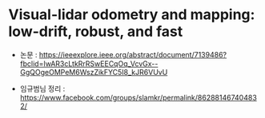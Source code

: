 # Visual-lidar odometry and mapping: low-drift, robust, and fast

- 논문 : https://ieeexplore.ieee.org/abstract/document/7139486?fbclid=IwAR3cLtkRrRSwEECqOq_VcvGx--GgQOgeOMPeM6WszZikFYC5I8_kJR6VUvU

- 임규범님 정리 : https://www.facebook.com/groups/slamkr/permalink/862881467404832/